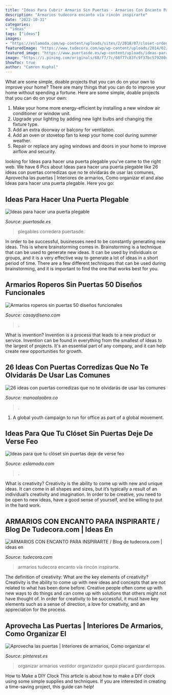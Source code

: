 ```yaml
---
title: "Ideas Para Cubrir Armario Sin Puertas - Armarios Con Encanto Para Inspirarte / Blog De Tudecora.com"
description: "Armarios tudecora encanto vía rincón inspirarte"
date: "2022-10-31"
categories:
- "ideas"
tags: ["ideas"]
images:
- "https://eslamoda.com/wp-content/uploads/sites/2/2018/07/closet-ordenado.jpg"
featuredImage: "https://www.tudecora.com/wp/wp-content/uploads/2014/02/rt323334_2.jpg"
featured_image: "https://www.puertasde.es/wp-content/uploads/ideas-para-hacer-una-puerta-plegable-5.jpg"
image: "https://i.pinimg.com/originals/68/f7/7c/68f77c83fc9f37bc579280ce5123222c.jpg"
ShowToc: true
author: "Camren Kuphal"
---
```



What are some simple, doable projects that you can do on your own to improve your home?
There are many things that you can do to improve your home without spending a fortune. Here are some simple, doable projects that you can do on your own:
1. Make your home more energy-efficient by installing a new window air conditioner or window unit.
2. Upgrade your lighting by adding new light bulbs and changing the fixture type.
3. Add an extra doorway or balcony for ventilation. 
4. Add an oven or stovetop fan to keep your home cool during summer weather. 
5. Repair or replace any aging windows and doors in your home to improve airflow and security.

	

		
looking for Ideas para hacer una puerta plegable you've came to the right web. We have 6 Pics about Ideas para hacer una puerta plegable like 26 ideas con puertas corredizas que no te olvidarás de usar las comunes, Aprovecha las puertas | Interiores de armarios, Como organizar el and also Ideas para hacer una puerta plegable. Here you go:
		
    
## Ideas Para Hacer Una Puerta Plegable

<img loading=lazy src="https://www.puertasde.es/wp-content/uploads/ideas-para-hacer-una-puerta-plegable-5.jpg" onerror="this.onerror=null;this.src='https://tse2.mm.bing.net/th?id=OIP.vvEFAVUSxvT5HDiK1P4YqwHaJu&amp;pid=15.1';" alt="Ideas para hacer una puerta plegable">

_Source: puertasde.es_

>plegables corredera puertasde. 

	

In order to be successful, businesses need to be constantly generating new ideas. This is where brainstorming comes in. Brainstorming is a technique that can be used to generate new ideas. It can be used by individuals or groups, and it is a very effective way to generate a lot of ideas in a short period of time. There are a few different techniques that can be used during brainstorming, and it is important to find the one that works best for you.

    
## Armarios Roperos Sin Puertas 50 Diseños Funcionales

<img loading=lazy src="http://casaydiseno.com/wp-content/uploads/2016/02/armario-sin-puertas-lujoso-opciones-maquillaje-1.jpg" onerror="this.onerror=null;this.src='https://tse3.mm.bing.net/th?id=OIP.fmsiZSQ2PGcgUUygHpIwRwHaF4&amp;pid=15.1';" alt="Armarios roperos sin puertas 50 diseños funcionales">

_Source: casaydiseno.com_

>. 

	

What is invention?
Invention is a process that leads to a new product or service. Invention can be found in everything from the smallest of ideas to the largest of projects. It's an essential part of any company, and it can help create new opportunities for growth.

    
## 26 Ideas Con Puertas Corredizas Que No Te Olvidarás De Usar Las Comunes

<img loading=lazy src="http://manoalaobra.co/wp-content/uploads/2016/11/12-3.jpg" onerror="this.onerror=null;this.src='https://tse1.mm.bing.net/th?id=OIP.VITWbVGvYwOvMT11mL-WhwHaKS&amp;pid=15.1';" alt="26 ideas con puertas corredizas que no te olvidarás de usar las comunes">

_Source: manoalaobra.co_

>. 

	

1. A global youth campaign to run for office as part of a global movement. 

    
## Ideas Para Que Tu Clóset Sin Puertas Deje De Verse Feo

<img loading=lazy src="https://eslamoda.com/wp-content/uploads/sites/2/2018/07/closet-ordenado.jpg" onerror="this.onerror=null;this.src='https://tse2.mm.bing.net/th?id=OIP.xZED3cp1OnrGHqY5sSqE2QAAAA&amp;pid=15.1';" alt="Ideas para que tu clóset sin puertas deje de verse feo">

_Source: eslamoda.com_

>. 

	

What is creativity?
Creativity is the ability to come up with new and unique ideas. It can come in all shapes and sizes, but it’s typically a result of an individual’s creativity and imagination. In order to be creative, you need to be open to new ideas, have a good sense of yourself, and be willing to put in the hard work.

    
## ARMARIOS CON ENCANTO PARA INSPIRARTE / Blog De Tudecora.com | Ideas En

<img loading=lazy src="https://www.tudecora.com/wp/wp-content/uploads/2014/02/rt323334_2.jpg" onerror="this.onerror=null;this.src='https://tse2.mm.bing.net/th?id=OIP.WZKlrHgJX33_O1ZEbHZ3AgHaHa&amp;pid=15.1';" alt="ARMARIOS CON ENCANTO PARA INSPIRARTE / Blog de tudecora.com | ideas en">

_Source: tudecora.com_

>armarios tudecora encanto vía rincón inspirarte. 

	

The definition of creativity: What are the key elements of creativity?
Creativity is the ability to come up with new ideas and concepts that are not related to what has been done before. Creative people often come up with new ways to do things and can come up with solutions that others might not have thought of. In order for creativity to be successful, it must have key elements such as a sense of direction, a love for creativity, and an appreciation for the process.

    
## Aprovecha Las Puertas | Interiores De Armarios, Como Organizar El

<img loading=lazy src="https://i.pinimg.com/originals/68/f7/7c/68f77c83fc9f37bc579280ce5123222c.jpg" onerror="this.onerror=null;this.src='https://tse1.mm.bing.net/th?id=OIP.GBloVSNnRoo8RpFMkrZheQHaKH&amp;pid=15.1';" alt="Aprovecha las puertas | Interiores de armarios, Como organizar el">

_Source: pinterest.es_

>organizar armarios vestidor organizador quepa placard guardarropas. 

	

How to Make a DIY Clock
This article is about how to make a DIY clock using some simple supplies and techniques. If you are interested in creating a time-saving project, this guide can help!

